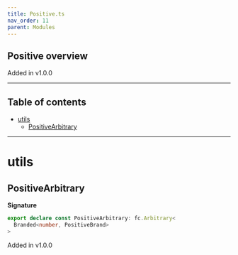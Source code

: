 ```yaml
---
title: Positive.ts
nav_order: 11
parent: Modules
---
```


## Positive overview

Added in v1.0.0

---

<h2 class="text-delta">Table of contents</h2>

- [utils](#utils)
  - [PositiveArbitrary](#positivearbitrary)

---

# utils

## PositiveArbitrary

**Signature**

```ts
export declare const PositiveArbitrary: fc.Arbitrary<
  Branded<number, PositiveBrand>
>
```

Added in v1.0.0
